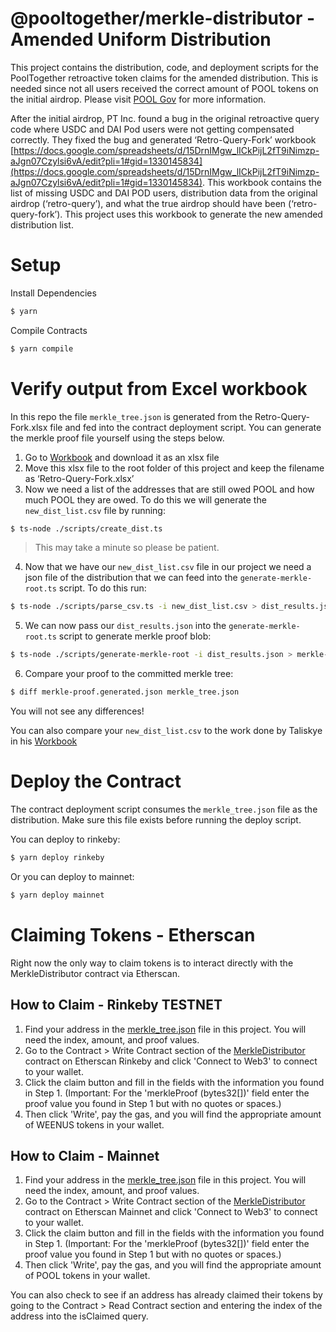 # @pooltogether/merkle-distributor - Amended Uniform Distribution

This project contains the distribution, code, and deployment scripts for the PoolTogether retroactive token claims for the amended distribution. This is needed since not all users received the correct amount of POOL tokens on the initial airdrop. Please visit [POOL Gov](https://gov.pooltogether.com/t/pool-token-airdrop-for-pod-users-who-should-have-qualified/269) for more information.

After the initial airdrop, PT Inc. found a bug in the original retroactive query code where USDC and DAI Pod users were not getting compensated correctly. They fixed the bug and generated ‘Retro-Query-Fork’ workbook [https://docs.google.com/spreadsheets/d/15DrnIMgw_lICkPijL2fT9iNimzp-aJgn07Czylsi6vA/edit?pli=1#gid=1330145834](https://docs.google.com/spreadsheets/d/15DrnIMgw_lICkPijL2fT9iNimzp-aJgn07Czylsi6vA/edit?pli=1#gid=1330145834). This workbook contains the list of missing USDC and DAI POD users, distribution data from the original airdrop (‘retro-query’), and what the true airdrop should have been (‘retro-query-fork’). This project uses this workbook to generate the new amended distribution list.


# Setup

Install Dependencies

```sh
$ yarn
```

Compile Contracts

```sh
$ yarn compile
```

# Verify output from Excel workbook
In this repo the file `merkle_tree.json` is generated from the Retro-Query-Fork.xlsx file and fed into the contract deployment script. You can generate the merkle proof file yourself using the steps below.


1. Go to [Workbook](https://docs.google.com/spreadsheets/d/15DrnIMgw_lICkPijL2fT9iNimzp-aJgn07Czylsi6vA/edit?pli=1#gid=1330145834) and download it as an xlsx file
2. Move this xlsx file to the root folder of this project and keep the filename as ‘Retro-Query-Fork.xlsx’
3. Now we need a list of the addresses that are still owed POOL and how much POOL they are owed. To do this we will generate the `new_dist_list.csv` file by running: 
```sh
$ ts-node ./scripts/create_dist.ts 
```
> This may take a minute so please be patient.

4. Now that we have our `new_dist_list.csv` file in our project we need a json file of the distribution that we can feed into the `generate-merkle-root.ts` script. To do this run:
```sh
$ ts-node ./scripts/parse_csv.ts -i new_dist_list.csv > dist_results.json
```
5. We can now pass our `dist_results.json` into the `generate-merkle-root.ts` script to generate merkle proof blob:
```sh
$ ts-node ./scripts/generate-merkle-root -i dist_results.json > merkle-proof.generated.json
```
6. Compare your proof to the committed merkle tree:
```sh
$ diff merkle-proof.generated.json merkle_tree.json
```
You will not see any differences!

You can also compare your `new_dist_list.csv` to the work done by Taliskye in his [Workbook](https://docs.google.com/spreadsheets/d/1dLuFhQ7nPBE0BRVHAZHgfTeNECXz69HAZU3Hrf2QvH0/edit#gid=341897929)


# Deploy the Contract

The contract deployment script consumes the `merkle_tree.json` file as the distribution. Make sure this file exists before running the deploy script.

You can deploy to rinkeby:

```sh
$ yarn deploy rinkeby
```

Or you can deploy to mainnet:

```sh
$ yarn deploy mainnet
```

# Claiming Tokens - Etherscan

Right now the only way to claim tokens is to interact directly with the MerkleDistributor contract via Etherscan.

## How to Claim - Rinkeby TESTNET
1. Find your address in the [merkle_tree.json](https://github.com/McOso/merkle-distributor/blob/uniform-dist/merkle_tree.json) file in this project. You will need the index, amount, and proof values.
2. Go to the Contract > Write Contract section of the [MerkleDistributor](https://rinkeby.etherscan.io/address/0x0d9b3830b583A2c9c7191FF9792bEa6c722d3F0E#writeContract) contract on Etherscan Rinkeby and click 'Connect to Web3' to connect to your wallet.
3. Click the claim button and fill in the fields with the information you found in Step 1. (Important: For the 'merkleProof (bytes32[])' field enter the proof value you found in Step 1 but with no quotes or spaces.)
4. Then click 'Write', pay the gas, and you will find the appropriate amount of WEENUS tokens in your wallet.


## How to Claim - Mainnet
1. Find your address in the [merkle_tree.json](https://github.com/McOso/merkle-distributor/blob/main/merkle_tree.json) file in this project. You will need the index, amount, and proof values.
2. Go to the Contract > Write Contract section of the [MerkleDistributor](https://etherscan.io/address/0xD40720AeBCc5506e514CC2fF1E4a7E21C3cb80a4#writeContract) contract on Etherscan Mainnet and click 'Connect to Web3' to connect to your wallet.
3. Click the claim button and fill in the fields with the information you found in Step 1. (Important: For the 'merkleProof (bytes32[])' field enter the proof value you found in Step 1 but with no quotes or spaces.)
4. Then click 'Write', pay the gas, and you will find the appropriate amount of POOL tokens in your wallet.

You can also check to see if an address has already claimed their tokens by going to the Contract > Read Contract section and entering the index of the address into the isClaimed query.

